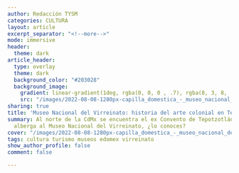 ```yaml
---
author: Redacción TYSM
categories: CULTURA
layout: article
excerpt_separator: "<!--more-->"
mode: immersive
header:
  theme: dark
article_header:
  type: overlay
  theme: dark
  background_color: "#203028"
  background_image:
    gradient: linear-gradient(1deg, rgba(0, 0, 0 , .7), rgba(8, 3, 8, .9))
    src: "/images/2022-08-08-1280px-capilla_domestica_-_museo_nacional_del_virreinato_-_tepotzotlan_-_mexico_-_01.jpeg"
sharing: true
title: 'Museo Nacional del Virreinato: historia del arte colonial en Tepotzotlán'
summary: Al norte de la CdMx se encuentra el ex Convento de Tepotzotlán, que actualmente
  alberga al Museo Nacional del Virreinato, ¿lo conoces?
cover: "/images/2022-08-08-1280px-capilla_domestica_-_museo_nacional_del_virreinato_-_tepotzotlan_-_mexico_-_01.jpeg"
tags: cultura turismo museos edomex virreinato
show_author_profile: false
comment: false

---
```

